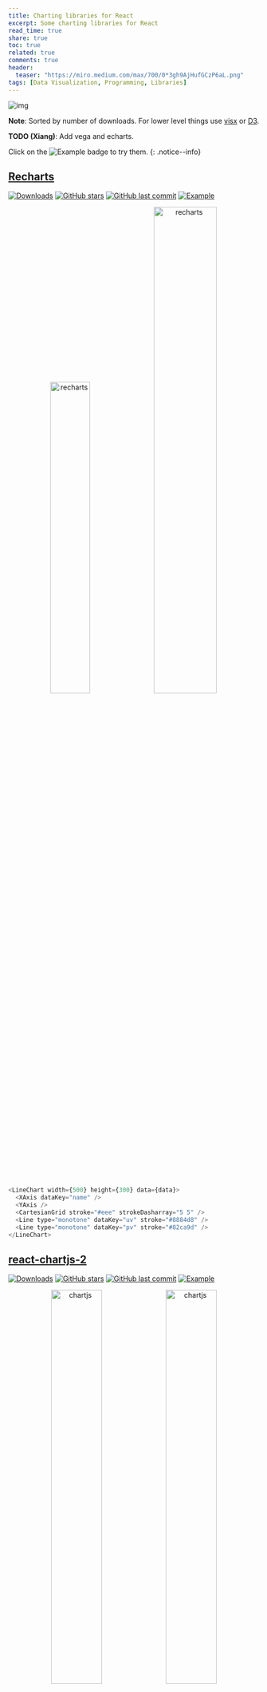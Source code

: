 ```yaml
---
title: Charting libraries for React
excerpt: Some charting libraries for React
read_time: true
share: true
toc: true
related: true
comments: true
header:
  teaser: "https://miro.medium.com/max/700/0*3gh9AjHufGCzP6aL.png"
tags: [Data Visualization, Programming, Libraries]
---
```


![img](https://miro.medium.com/max/700/0*3gh9AjHufGCzP6aL.png)

**Note**: Sorted by number of downloads. For lower level things use [visx](https://airbnb.io/visx/) or [D3](https://d3js.org/).

**TODO (Xiang)**: Add vega and echarts.

Click on the ![Example](https://img.shields.io/badge/example-codesandbox-brightgreen) badge to try them.
{: .notice--info}

## [Recharts](http://recharts.org/en-US/)

[![Downloads](https://img.shields.io/npm/dw/recharts)](https://www.npmjs.com/package/recharts)
[![GitHub stars](https://img.shields.io/github/stars/recharts/recharts.svg?style=social)](https://github.com/recharts/recharts)
[![GitHub last commit](https://img.shields.io/github/last-commit/recharts/recharts)](https://github.com/recharts/recharts)
[![Example](https://img.shields.io/badge/example-codesandbox-brightgreen)](https://codesandbox.io/embed/sharp-solomon-16mn0?)

<center>
<img src="https://miro.medium.com/max/1418/1*vUH8fvt-Kus9LzDd_3kcMw.png" alt="recharts" width="40%"/>
<img src="https://miro.medium.com/max/1374/1*4tlEoQUZ2IG1q2zAaGKxKQ.png" alt="recharts" width="50%">
</center>

```javascript
<LineChart width={500} height={300} data={data}>
  <XAxis dataKey="name" />
  <YAxis />
  <CartesianGrid stroke="#eee" strokeDasharray="5 5" />
  <Line type="monotone" dataKey="uv" stroke="#8884d8" />
  <Line type="monotone" dataKey="pv" stroke="#82ca9d" />
</LineChart>
```

## [react-chartjs-2](https://reactchartjs.github.io/react-chartjs-2)

[![Downloads](https://img.shields.io/npm/dw/react-chartjs-2)](https://www.npmjs.com/package/react-chartjs-2)
[![GitHub stars](https://img.shields.io/github/stars/reactchartjs/react-chartjs-2.svg?style=social)](https://github.com/reactchartjs/react-chartjs-2)
[![GitHub last commit](https://img.shields.io/github/last-commit/reactchartjs/react-chartjs-2)](https://github.com/reactchartjs/react-chartjs-2)
[![Example](https://img.shields.io/badge/example-codesandbox-brightgreen)](https://codesandbox.io/embed/sleepy-mendeleev-43izk?codemirror=1)

<center>
<img src="https://i.imgur.com/i2Ixu1e.png" alt="chartjs" width="45%">
<img src="https://i.imgur.com/CxIKnuz.png" alt="chartjs" width="45%"/>
</center>

Wrapper for Chart.js

```javascript
<Line data={data} options={options} />
```

## [Nivo](https://nivo.rocks/)

[![Downloads](https://img.shields.io/npm/dw/@nivo/core)](https://www.npmjs.com/package/@nivo/core)
[![GitHub stars](https://img.shields.io/github/stars/plouc/nivo.svg?style=social)](https://github.com/plouc/nivo)
[![GitHub last commit](https://img.shields.io/github/last-commit/plouc/nivo)](https://github.com/plouc/nivo)
[![Example](https://img.shields.io/badge/example-codesandbox-brightgreen)](https://codesandbox.io/embed/nivo-basic-demo-forked-phtz8?codemirror=1)

<center>
<img src="https://i.imgur.com/YhPiFVc.png" alt="nivo" width="50%">
<img src="https://i.imgur.com/isL0svO.png" alt="nivo" width="40%"/>
</center>

```javascript
<ResponsiveLine data={data} curve="natural" useMesh={true} />
```

## [Victory](https://formidable.com/open-source/victory/)

[![Downloads](https://img.shields.io/npm/dw/victory)](https://www.npmjs.com/package/victory)
[![GitHub stars](https://img.shields.io/github/stars/FormidableLabs/victory.svg?style=social)](https://github.com/FormidableLabs/victory)
[![GitHub last commit](https://img.shields.io/github/last-commit/FormidableLabs/victory)](https://github.com/FormidableLabs/victory)
[![Example](https://img.shields.io/badge/example-codesandbox-brightgreen)](https://codesandbox.io/embed/crazy-roentgen-iou24?codemirror=1)

![victory](https://i.imgur.com/cUzrQjW.png)

```javascript
<VictoryChart>
  <VictoryAxis />
  <VictoryAxis dependentAxis />
  <VictoryLine data={data} interpolation="natural" y="votes" />
</VictoryChart>
```

## [react-vis](https://uber.github.io/react-vis/)

[![Downloads](https://img.shields.io/npm/dw/react-vis)](https://www.npmjs.com/package/react-vis)
[![GitHub stars](https://img.shields.io/github/stars/uber/react-vis.svg?style=social)](https://github.com/uber/react-vis)
[![GitHub last commit](https://img.shields.io/github/last-commit/uber/react-vis)](https://github.com/uber/react-vis)
[![Example](https://img.shields.io/badge/example-codesandbox-brightgreen)](https://codesandbox.io/embed/busy-tree-zpm5p?codemirror=1)

```javascript
<XYPlot height={300} width={400}>
  <HorizontalGridLines />
  <XAxis title="X" />
  <YAxis />
  <LineMarkSeries data={data} curve="curveMonotoneX" />
</XYPlot>
```

## [BizCharts](https://bizcharts.net/products/bizCharts)

[![Downloads](https://img.shields.io/npm/dw/bizcharts)](https://www.npmjs.com/package/bizcharts)
[![GitHub stars](https://img.shields.io/github/stars/alibaba/BizCharts.svg?style=social)](https://github.com/alibaba/BizCharts)
[![GitHub last commit](https://img.shields.io/github/last-commit/alibaba/BizCharts)](https://github.com/alibaba/BizCharts)
[![Example](https://img.shields.io/badge/example-codesandbox-brightgreen)](https://codesandbox.io/embed/mutable-firefly-h2ybp?codemirror=1)

Most of the documentation is in Chinese {: .notice--warning}

```javascript
<Chart data={data}>
  <Line position="x*votes" shape="smooth" />
  <Point position="x*votes" />
  <Tooltip showCrosshairs lock />
</Chart>
```
